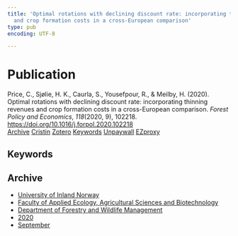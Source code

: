 ```yaml
---
title: 'Optimal rotations with declining discount rate: incorporating thinning revenues
  and crop formation costs in a cross-European comparison'
type: pub
encoding: UTF-8

---
```

<h1>Publication</h1>
<article id="csl-bib-container-RMHXVDJY" class="csl-bib-container">
  <div class="csl-bib-body"> <div class="csl-entry">Price, C., Sjølie, H. K., Caurla, S., Yousefpour, R., &#38; Meilby, H. (2020). Optimal rotations with declining discount rate: incorporating thinning revenues and crop formation costs in a cross-European comparison. <i>Forest Policy and Economics</i>, <i>118</i>(2020, 9), 102218. <a href="https://doi.org/10.1016/j.forpol.2020.102218">https://doi.org/10.1016/j.forpol.2020.102218</a></div> </div>
  <div class="csl-bib-buttons">
    <a href="#taxonomy-article-RMHXVDJY" alt="archive" class="csl-bib-button">Archive</a>
    <a href="https://app.cristin.no/results/show.jsf?id=1828761" alt="Cristin" class="csl-bib-button">Cristin</a>
    <a href="http://zotero.org/groups/5881554/items/RMHXVDJY" alt="Zotero" class="csl-bib-button">Zotero</a>
    <a href="#keywords-article-RMHXVDJY" alt="keywords" class="csl-bib-button">Keywords</a>
    <a href="https://doi.org/10.1016/j.forpol.2020.102218" alt="Unpaywall" class="csl-bib-button">Unpaywall</a>
    <a href="https://doi.org/10.1016/j.forpol.2020.102218" alt="EZproxy" class="csl-bib-button">EZproxy</a>
  </div>
  <div id="csl-bib-meta-container-RMHXVDJY"></div>
</article>
<div id="csl-bib-meta-RMHXVDJY" class="csl-bib-meta">
  <article id="keywords-article-RMHXVDJY" class="keywords-article">
    <h1>Keywords</h1>
    
  </article>
  <article id="taxonomy-article-RMHXVDJY" class="taxonomy-article">
    <h1>Archive</h1>
    <ul>
      <li>
        <a href="/en/archive/?key=3DCRN523">University of Inland Norway</a>
      </li>
      <li>
        <a href="/en/archive/?key=T77LXH6D">Faculty of Applied Ecology, Agricultural Sciences and Biotechnology</a>
      </li>
      <li>
        <a href="/en/archive/?key=7TRARPE3">Department of Forestry and Wildlife Management</a>
      </li>
      <li>
        <a href="/en/archive/?key=7DUBQ66V">2020</a>
      </li>
      <li>
        <a href="/en/archive/?key=JY2ZUCYL">September</a>
      </li>
    </ul>
  </article>
</div>

